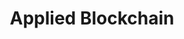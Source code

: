 ---
layout: projects
type: website
featured: 3

# info
title: Applied Blockchain
subtitle: 
body: 
category: Digital

# meta
client: Applied Blockchain
link: https://appliedblockchain.com/
tags: #no more than three
  - tag: 
  - tag: 
  - tag: 

# content
video_id: 

---